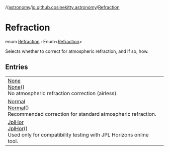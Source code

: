 //[astronomy](../../../index.md)/[io.github.cosinekitty.astronomy](../index.md)/[Refraction](index.md)

# Refraction

enum [Refraction](index.md) : Enum&lt;[Refraction](index.md)&gt; 

Selects whether to correct for atmospheric refraction, and if so, how.

## Entries

| | |
|---|---|
| [None](-none/index.md)<br>[None](-none/index.md)()<br>No atmospheric refraction correction (airless). |
| [Normal](-normal/index.md)<br>[Normal](-normal/index.md)()<br>Recommended correction for standard atmospheric refraction. |
| [JplHor](-jpl-hor/index.md)<br>[JplHor](-jpl-hor/index.md)()<br>Used only for compatibility testing with JPL Horizons online tool. |

